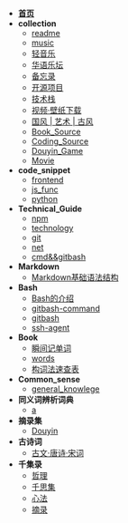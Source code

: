 <!-- docs/_sidebar.md -->
* [**首页**](README)
* **collection**
  - [readme](collection/readme)
  - [music](collection/music)
  - [轻音乐](collection/轻音乐)
  - [华语乐坛](collection/华语乐坛)
  - [备忘录](collection/备忘录)
  - [开源项目](collection/开源项目)
  - [技术栈](collection/技术栈)
  - [视频·壁纸下载](collection/视频·壁纸下载)
  - [国风 | 艺术 | 古风](collection/国风&&艺术&&古风)
  - [Book_Source](collection/book&&source)
  - [Coding_Source](collection/Coding_Source)
  - [Douyin_Game](collection/Douyin-Game)
  - [Movie](collection/movie)
* **code_snippet**
  - [frontend](code_snippet/frontend)
  - [js_func](code_snippet/js_func)
  - [python](code_snippet/python)
* **Technical_Guide**
  - [npm](Technical_Guide/npm)
  - [technology](Technical_Guide/Technology)
  - [git](Technical_Guide/git)
  - [net](Technical_Guide/net)
  - [cmd&&gitbash](Technical_Guide/cmd&&gitbash)
* **Markdown**
  - [Markdown基础语法结构](markdown/01.Markdown的11种基本语法)
* **Bash**
  - [Bash的介绍](bash/001.bash的介绍)
  - [gitbash-command](bash/002.gitbash-command)
  - [gitbash](bash/003.gitbash)
  - [ssh-agent](bash/004.ssh-agent)
* **Book**
  - [瞬间记单词](Book/瞬间记单词)
  - [words](Book/words)
  - [构词法速查表](Book/构词法速查表)
* **Common_sense**
  - [general_knowlege](common_sense/general_knowledge)
* **同义词辨析词典**
    - [a](同义词辨析词典/a)
* **摘录集**
  - [Douyin](摘录集/douyin)
* **古诗词**
  - [古文·唐诗·宋词](古诗词/001.古文)
* **千集录**
  - [哲理](千集录/001.哲理)
  - [千思集](千集录/002.千思集)
  - [心法](千集录/003.心法)
  - [摘录](千集录/004.摘录)
    <!--扩展  -->
<!-- * **古诗词**
    * [唐诗·宋词]
        * [001.蜀道难](古诗词/古文/001.蜀道难)
        * [002.梦游天姥吟留别](古诗词/古文/002.梦游天姥吟留别.md)
        * [003.将进酒](古诗词/古文/003.将进酒.md)
        * [004.宣州谢朓楼饯别校叔云](古诗词/古文/004.宣州谢朓楼饯别校叔云.md)
        * [005.茅屋为秋风所破歌](古诗词/古文/005.茅屋为秋风所破歌.md)
        * [006.兵车行](古诗词/古文/006.兵车行.md)
        * [007.滕王阁序](古诗词/古文/007.滕王阁序.md)
        * [008.劝学](古诗词/古文/008.劝学.md)
        * [009.六国论](古诗词/古文/009.六国论.md)
        * [010.触龙说赵太后](古诗词/古文/010.触龙说赵太后.md)
        * [011.岳阳楼记](古诗词/古文/011.岳阳楼记.md)
        * [012.赤壁赋](古诗词/古文/012.赤壁赋.md) -->
